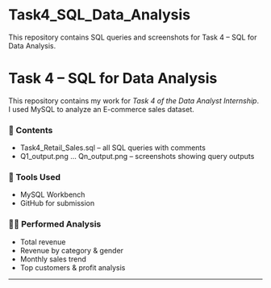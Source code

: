 # Task4_SQL_Data_Analysis
This repository contains SQL queries and screenshots for Task 4 – SQL for Data Analysis.
# Task 4 – SQL for Data Analysis  

This repository contains my work for *Task 4 of the Data Analyst Internship*.  
I used MySQL to analyze an E-commerce sales dataset.  

### 📂 Contents  
- Task4_Retail_Sales.sql – all SQL queries with comments  
- Q1_output.png … Qn_output.png – screenshots showing query outputs  

### 🧰 Tools Used  
- MySQL Workbench  
- GitHub for submission  

### 👩‍💻 Performed Analysis  
- Total revenue  
- Revenue by category & gender  
- Monthly sales trend  
- Top customers & profit analysis  

---
